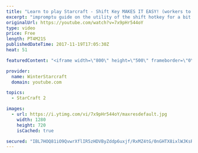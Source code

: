 ```yaml
---
title: "Learn to play Starcraft - Shift Key MAKES IT EASY! (workers to gas, waypoints, ctrl grps, moving)"
excerpt: "impromptu guide on the utility of the shift hotkey for a bit of everything"
originalUrl: https://youtube.com/watch?v=7x9pHr544oY
type: video
price: Free
length: PT4M21S
publishedDateTime: 2017-11-19T17:05:30Z
heat: 51

featuredContent: "<iframe width=\"800\" height=\"500\" frameborder=\"0\" src=\"https://www.youtube.com/embed/7x9pHr544oY\" allow=\"accelerometer; autoplay; encrypted-media; gyroscope; picture-in-picture\" allowfullscreen></iframe>"

provider:
  name: WinterStarcraft
  domain: youtube.com

topics:
  - StarCraft 2

images:
  - url: https://i.ytimg.com/vi/7x9pHr544oY/maxresdefault.jpg
    width: 1280
    height: 720
    isCached: true

secured: "IBL7HOQ81iO9QvwrXflIR5zHDVByZddp6uxjf/RxMZ4tG/0nGHTX8ixlWJKsRQoU9pSGw3AcOiReD01zmSGKVKCaHj//Ndj14pS/oJYbKXPZ54wdttW0C7/Ia8BpfO7CWBU0RAb39xFte+bZjE8OSZUATvJz4HlayXIow7i91G/fkZAIocDVVgaIEp+I7YoRX/ulMRQL18xyWJNR1Kfy8D7NKj16BkrNVbUe2c14WQCP7c0st+6FGotr0Z98RAl47of7Y7CYg0SPceRHaZa8inJX5G0fvNzIj1rLOT8ZM/IBm7QF8Qv1/ZgEwJvVRkPgHauBEjC4TPKunUMENkkrfl1tyqSQ9YWQw/7DFSkhyFL7zAd5NGoHUFLtO7fca64zJCSkLK9FmYdykuIp1cVmuE/Sw7GrFBQqU5scYhuPaJQ=;2wCUlOO9F9Q3XSkFVz5GJg=="
---
```


